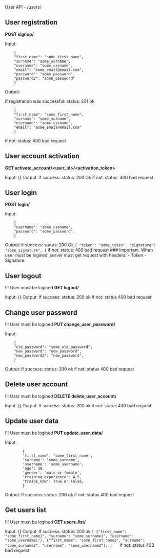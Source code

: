 User API - /users/
## User registration
**POST signup/**

Input:
```
	{
	"first_name": "some_first_name",
	"surname": "some_surname",
	"username": "some_usename",
	"email": "some_email@email.com",
	"password": "some_password",
	"password2": "some_password"
	}
```
Output:

if registration was successful:
	status: 201 ok
```
	{
	"first_name": "some_first_name",
	"surname": "some_surname",
	"username": "some_usename",
	"email": "some_email@email.com"
	}
```
if not:
	status: 400 bad request
	

## User account activation
**GET activate_account/<user_id>/<activation_token>**

Input: {}
Output:
	if success:
		status: 200 Ok
	if not:
		status: 400 bad request
		
## User login
**POST login/**

Input:
```
	{
	"username": "some_usename",
	"password": "some_password",
	}
```
Output:
	if success:
		status: 200 Ok
		```
		{
		"token": "some_token",
		"signature": "some_signature",
		}
		```
	if not:
		status: 400 bad request
	### Important.
	When user must be logined, server must get request with headers:
	- Token
	- Signature
		
## User logout
!!! User must be logined
**GET logout/**

Input: {}
Output:
	If success:
		status: 200 ok
	If not:
		status 400 bad request

## Change user password
!!! User must be logined
**PUT change_user_password/**

Input: 
```
	{
	"old_password": "some_old_password",
	"new_password": "new_password",
	"new_password2": "new_password",
	}
```
Output:
	If success:
		status: 200 ok
	if not:
		status 400 bad request

## Delete user account
!!! User must be logined
**DELETE delete_user_account/**

Input: {}
Output:
	If success:
		status: 200 ok
	if not:
		status 400 bad request
		
## Update user data
!!! User must be logined
**PUT update_user_data/**

Input:
```
		{
        'first_name': 'some_first_name',
        'surname': 'some_surname',
        'username': 'some_username',
        'age': 18,
        'gender': 'male or female',
        'training_experience': 4.5,
        'trains_now': True or False,
    	}
```
Output:
	If success:
		status: 200 ok
	if not:
		status 400 bad request

## Get users list
!!! User must be logined
**GET users_list/**

Input: {}
Output:
	If success:
		status: 200 ok
		```
		[
		{"first_name": "some_first_name1",
		"surname": "some_surname1",
		"username": "some_username1"},
		{"first_name": "some_first_name2",
		"surname": "some_surname2",
		"username": "some_username2"},
		]	
		```
	if not:
		status 400 bad request